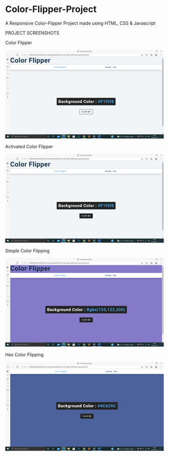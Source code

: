# Color-Flipper-Project
A Responsive Color-Flipper Project made using HTML, CSS & Javascript


PROJECT SCREENSHOTS

Color Flipper

<img src = "https://github.com/SambhavAggarwal01/Color-Flipper-Project/blob/main/Project%20Screenshots/Screenshot%202021-08-24%2020.05.18.png" alt = "color flipper" />

Activated Color Flipper

<img src = "https://github.com/SambhavAggarwal01/Color-Flipper-Project/blob/main/Project%20Screenshots/Screenshot%202021-08-24%2020.05.22.png" alt = "color flipper" />

Simple Color Flipping

<img src = "https://github.com/SambhavAggarwal01/Color-Flipper-Project/blob/main/Project%20Screenshots/Screenshot%202021-08-24%2020.05.24.png" alt = "simple flipper" />

Hex Color Flipping

<img src = "https://github.com/SambhavAggarwal01/Color-Flipper-Project/blob/main/Project%20Screenshots/Screenshot%202021-08-24%2020.05.35.png" alt = "hex flipper" />

